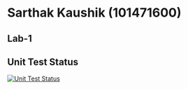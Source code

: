 Sarthak Kaushik (101471600)
============================


Lab-1
------

Unit Test Status
------------------


[![Unit Test Status](https://github.com/saki-osive/4033-DevOpsAndBlockchainAdministration/workflows/CI/badge.svg)](https://github.com/saki-osive/4033-DevOpsAndBlockchainAdministration/actions)